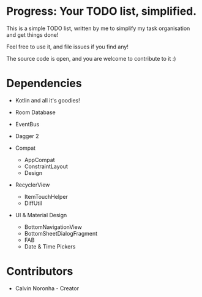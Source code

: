 # Progress: Your TODO list, simplified.

This is a simple TODO list, written by me to simplify my task organisation and get things done!

Feel free to use it, and file issues if you find any!

The source code is open, and you are welcome to contribute to it :)

# Dependencies

* Kotlin and all it's goodies!

* Room Database

* EventBus

* Dagger 2

* Compat
  * AppCompat
  * ConstraintLayout
  * Design

* RecyclerView
  * ItemTouchHelper
  * DiffUtil

* UI & Material Design
  * BottomNavigationView
  * BottomSheetDialogFragment
  * FAB
  * Date & Time Pickers

# Contributors

* Calvin Noronha - Creator
